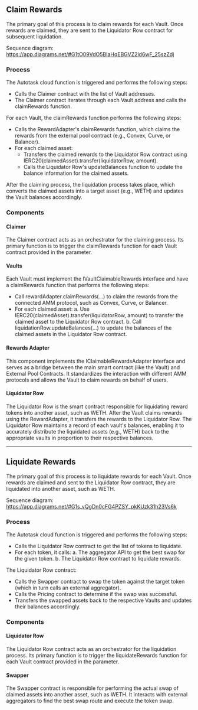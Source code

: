 ## Claim Rewards

The primary goal of this process is to claim rewards for each Vault. Once rewards are claimed, they are sent to the Liquidator Row contract for subsequent liquidation.

Sequence diagram: https://app.diagrams.net/#G1tO09VdO5BIaHqEBGVZ2ld6wF_25szZdj

### Process

The Autotask cloud function is triggered and performs the following steps:

-   Calls the Claimer contract with the list of Vault addresses.
-   The Claimer contract iterates through each Vault address and calls the claimRewards function.

For each Vault, the claimRewards function performs the following steps:

-   Calls the RewardAdapter's claimRewards function, which claims the rewards from the external pool contract (e.g., Convex, Curve, or Balancer).
-   For each claimed asset:
    -   Transfers the claimed rewards to the Liquidator Row contract using IERC20(claimedAsset).transfer(liquidatorRow, amount).
    -   Calls the Liquidator Row's updateBalances function to update the balance information for the claimed assets.

After the claiming process, the liquidation process takes place, which converts the claimed assets into a target asset (e.g., WETH) and updates the Vault balances accordingly.

### Components

#### Claimer

The Claimer contract acts as an orchestrator for the claiming process. Its primary function is to trigger the claimRewards function for each Vault contract provided in the parameter.

#### Vaults

Each Vault must implement the IVaultClaimableRewards interface and have a claimRewards function that performs the following steps:

-   Call rewardAdapter.claimRewards(...) to claim the rewards from the connected AMM protocol, such as Convex, Curve, or Balancer.
-   For each claimed asset:
    a. Use IERC20(claimedAsset).transfer(liquidatorRow, amount) to transfer the claimed asset to the Liquidator Row contract.
    b. Call liquidationRow.updateBalances(...) to update the balances of the claimed assets in the Liquidator Row contract.

#### Rewards Adapter

This component implements the IClaimableRewardsAdapter interface and serves as a bridge between the main smart contract (like the Vault) and External Pool Contracts. It standardizes the interaction with different AMM protocols and allows the Vault to claim rewards on behalf of users.

#### Liquidator Row

The Liquidator Row is the smart contract responsible for liquidating reward tokens into another asset, such as WETH. After the Vault claims rewards using the RewardAdapter, it transfers the rewards to the Liquidator Row. The Liquidator Row maintains a record of each vault's balances, enabling it to accurately distribute the liquidated assets (e.g., WETH) back to the appropriate vaults in proportion to their respective balances.

---

## Liquidate Rewards

The primary goal of this process is to liquidate rewards for each Vault. Once rewards are claimed and sent to the Liquidator Row contract, they are liquidated into another asset, such as WETH.

Sequence diagram: https://app.diagrams.net/#G1s_vQgDn0cFG4PZSY_pkKUzk31h23Vs6k

### Process

The Autotask cloud function is triggered and performs the following steps:

-   Calls the Liquidator Row contract to get the list of tokens to liquidate.
-   For each token, it calls:
    a. The aggregator API to get the best swap for the given token.
    b. The Liquidator Row contract to liquidate rewards.

The Liquidator Row contract:

-   Calls the Swapper contract to swap the token against the target token (which in turn calls an external aggregator).
-   Calls the Pricing contract to determine if the swap was successful.
-   Transfers the swapped assets back to the respective Vaults and updates their balances accordingly.

### Components

#### Liquidator Row

The Liquidator Row contract acts as an orchestrator for the liquidation process. Its primary function is to trigger the liquidateRewards function for each Vault contract provided in the parameter.

#### Swapper

The Swapper contract is responsible for performing the actual swap of claimed assets into another asset, such as WETH. It interacts with external aggregators to find the best swap route and execute the token swap.
